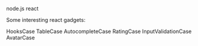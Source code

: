 node.js react

Some interesting react gadgets:

HooksCase
TableCase
AutocompleteCase
RatingCase
InputValidationCase
AvatarCase
